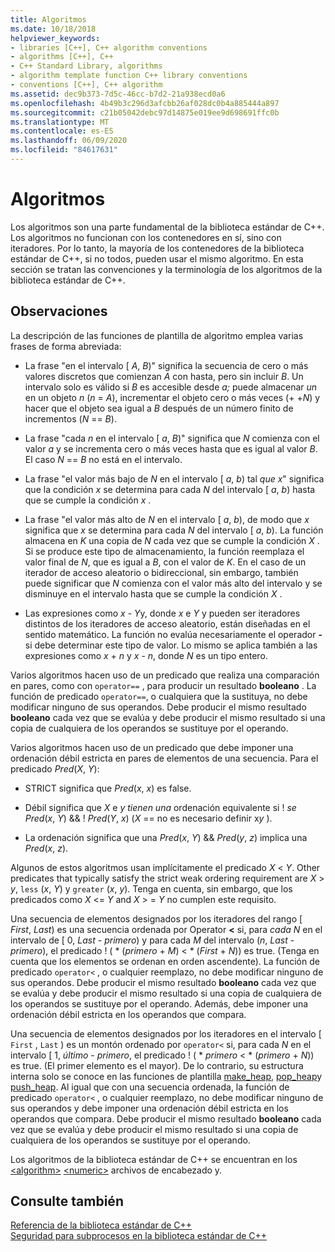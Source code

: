 ```yaml
---
title: Algoritmos
ms.date: 10/18/2018
helpviewer_keywords:
- libraries [C++], C++ algorithm conventions
- algorithms [C++], C++
- C++ Standard Library, algorithms
- algorithm template function C++ library conventions
- conventions [C++], C++ algorithm
ms.assetid: dec9b373-7d5c-46cc-b7d2-21a938ecd0a6
ms.openlocfilehash: 4b49b3c296d3afcbb26af028dc0b4a885444a897
ms.sourcegitcommit: c21b05042debc97d14875e019ee9d698691ffc0b
ms.translationtype: MT
ms.contentlocale: es-ES
ms.lasthandoff: 06/09/2020
ms.locfileid: "84617631"
---
```

# <a name="algorithms"></a>Algoritmos

Los algoritmos son una parte fundamental de la biblioteca estándar de C++. Los algoritmos no funcionan con los contenedores en sí, sino con iteradores. Por lo tanto, la mayoría de los contenedores de la biblioteca estándar de C++, si no todos, pueden usar el mismo algoritmo. En esta sección se tratan las convenciones y la terminología de los algoritmos de la biblioteca estándar de C++.

## <a name="remarks"></a>Observaciones

La descripción de las funciones de plantilla de algoritmo emplea varias frases de forma abreviada:

- La frase "en el intervalo \[ *A*, *B*)" significa la secuencia de cero o más valores discretos que comienzan *A* con hasta, pero sin incluir *B*. Un intervalo solo es válido si *B* es accesible desde *a;* puede almacenar *un* en un objeto *n* (*n*  =  *A*), incrementar el objeto cero o más veces (+ +*N*) y hacer que el objeto sea igual a *B* después de un número finito de incrementos (*N*  ==  *B*).

- La frase "cada *n* en el intervalo \[ *a*, *B*)" significa que *N* comienza con el valor *a* y se incrementa cero o más veces hasta que es igual al valor *B*. El caso *N*  ==  *B* no está en el intervalo.

- La frase "el valor más bajo de *N* en el intervalo \[ *a*, *b*) tal *que x*" significa que la condición *x* se determina para cada *N* del intervalo \[ *a*, *b*) hasta que se cumple la condición *x* .

- La frase "el valor más alto de *N* en el intervalo \[ *a*, *b*), de modo que *x* significa que *x* se determina para cada *N* del intervalo \[ *a*, *b*). La función almacena en *K* una copia de *N* cada vez que se cumple la condición *X* . Si se produce este tipo de almacenamiento, la función reemplaza el valor final de *N*, que es igual a *B*, con el valor de *K*. En el caso de un iterador de acceso aleatorio o bidireccional, sin embargo, también puede significar que *N* comienza con el valor más alto del intervalo y se disminuye en el intervalo hasta que se cumple la condición *X* .

- Las expresiones como *x*  -  *Y*y, donde *x* e *Y* y pueden ser iteradores distintos de los iteradores de acceso aleatorio, están diseñadas en el sentido matemático. La función no evalúa necesariamente el operador **-** si debe determinar este tipo de valor. Lo mismo se aplica también a las expresiones como *x*  +  *n* y *x*  -  *n*, donde *N* es un tipo entero.

Varios algoritmos hacen uso de un predicado que realiza una comparación en pares, como con `operator==` , para producir un resultado **booleano** . La función de predicado `operator==`, o cualquiera que la sustituya, no debe modificar ninguno de sus operandos. Debe producir el mismo resultado **booleano** cada vez que se evalúa y debe producir el mismo resultado si una copia de cualquiera de los operandos se sustituye por el operando.

Varios algoritmos hacen uso de un predicado que debe imponer una ordenación débil estricta en pares de elementos de una secuencia. Para el predicado *Pred*(*X*, *Y*):

- STRICT significa que *Pred*(*x*, *x*) es false.

- Débil significa que *X* e *y tienen una* ordenación equivalente si \! *se Pred*(*x*, *Y*)  && \! *Pred*(*Y*, *x*) (*X*  ==  no es necesario definir x*y* ).

- La ordenación significa que una *Pred*(*x*, *Y*)  && *Pred*(*y*, *z*) implica una *Pred*(*x*, *z*).

Algunos de estos algoritmos usan implícitamente el predicado *X* \< *Y*. Other predicates that typically satisfy the strict weak ordering requirement are *X* > *y*, `less` (*x*, *Y*) y `greater` (*x*, *y*). Tenga en cuenta, sin embargo, que los predicados como *X* \<= *Y* and *X* > =  *Y* no cumplen este requisito.

Una secuencia de elementos designados por los iteradores del rango \[ *First*, *Last*) es una secuencia ordenada por Operator **<** si, para *cada N* en el intervalo de \[ 0, *Last*  -  *primero*) y para cada *M* del intervalo (*n*, *Last*  -  *primero*), el predicado \! ( \* (*primero*  +  *M*) < \* (*First*  +  *N*)) es true. (Tenga en cuenta que los elementos se ordenan en orden ascendente). La función de predicado `operator<` , o cualquier reemplazo, no debe modificar ninguno de sus operandos. Debe producir el mismo resultado **booleano** cada vez que se evalúa y debe producir el mismo resultado si una copia de cualquiera de los operandos se sustituye por el operando. Además, debe imponer una ordenación débil estricta en los operandos que compara.

Una secuencia de elementos designados por los iteradores en el intervalo \[ `First` , `Last` ) es un montón ordenado por `operator<` si, para cada *N* en el intervalo \[ 1, *último*  -  *primero*, el predicado \! ( \* _primero_  <  \* (*primero*  +  *N*)) es true. (El primer elemento es el mayor). De lo contrario, su estructura interna solo se conoce en las funciones de plantilla [make_heap](algorithm-functions.md#make_heap), [pop_heap](algorithm-functions.md#pop_heap)y [push_heap](algorithm-functions.md#push_heap). Al igual que con una secuencia ordenada, la función de predicado `operator<` , o cualquier reemplazo, no debe modificar ninguno de sus operandos y debe imponer una ordenación débil estricta en los operandos que compara. Debe producir el mismo resultado **booleano** cada vez que se evalúa y debe producir el mismo resultado si una copia de cualquiera de los operandos se sustituye por el operando.

Los algoritmos de la biblioteca estándar de C++ se encuentran en los [\<algorithm>](algorithm.md) [\<numeric>](numeric.md) archivos de encabezado y.

## <a name="see-also"></a>Consulte también

[Referencia de la biblioteca estándar de C++](cpp-standard-library-reference.md)\
[Seguridad para subprocesos en la biblioteca estándar de C++](thread-safety-in-the-cpp-standard-library.md)
